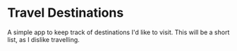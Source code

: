 # Travel Destinations

A simple app to keep track of destinations I'd like to visit.
This will be a short list, as I dislike travelling.
